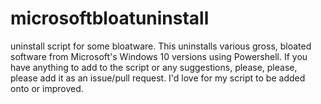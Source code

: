 # microsoftbloatuninstall
uninstall script for some bloatware.
This uninstalls various gross, bloated software from Microsoft's Windows 10 versions using Powershell.
If you have anything to add to the script or any suggestions, please, please, please add it as an issue/pull request.
I'd love for my script to be added onto or improved.
